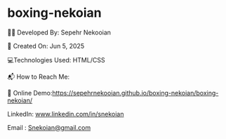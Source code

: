 # boxing-nekoian
👨‍💻 Developed By: Sepehr Nekooian

📅 Created On: Jun 5, 2025

💻Technologies Used: HTML/CSS 

📬 How to Reach Me:


🔗 Online Demo:https://sepehrnekooian.github.io/boxing-nekoian/boxing-nekoian/

LinkedIn: www.linkedin.com/in/snekoian

Email : Snekoian@gmail.com

